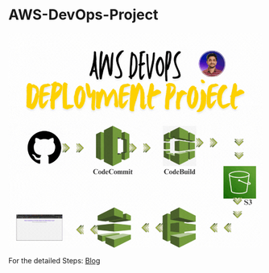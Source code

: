 # AWS-DevOps-Project
![Logo](https://github.com/harshitsahu2311/AWS-DevOps-Project/blob/main/CodeCommit%20(1).gif)

For the detailed Steps: [Blog](https://harshitsahu2311.hashnode.dev/project-aws-devops-deployment)
